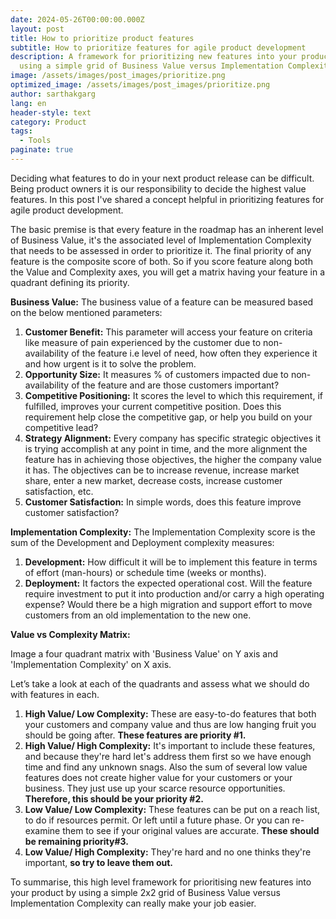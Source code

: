 ```yaml
---
date: 2024-05-26T00:00:00.000Z
layout: post
title: How to prioritize product features
subtitle: How to prioritize features for agile product development
description: A framework for prioritizing new features into your product by
  using a simple grid of Business Value versus Implementation Complexity
image: /assets/images/post_images/prioritize.png
optimized_image: /assets/images/post_images/prioritize.png
author: sarthakgarg
lang: en
header-style: text
category: Product
tags:
  - Tools
paginate: true
---
```

Deciding what features to do in your next product release can be difficult. Being product owners it is our responsibility to decide the highest value features. In this post I've shared a concept helpful in prioritizing features for agile product development.

The basic premise is that every feature in the roadmap has an inherent level of Business Value, it's the associated level of Implementation Complexity that needs to be assessed in order to prioritize it. The final priority of any feature is the composite score of both. So if you score feature along both the Value and Complexity axes, you will get a matrix having your feature in a quadrant defining its priority.

**Business Value:** The business value of a feature can be measured based on the below mentioned parameters:

1. **Customer Benefit:** This parameter will access your feature on criteria like measure of pain experienced by the customer due to non-availability of the feature i.e level of need, how often they experience it and how urgent is it to solve the problem.
2. **Opportunity Size:** It measures % of customers impacted due to non-availability of the feature and are those customers important?
3. **Competitive Positioning:** It scores the level to which this requirement, if fulfilled, improves your current competitive position. Does this requirement help close the competitive gap, or help you build on your competitive lead?
4. **Strategy Alignment:** Every company has specific strategic objectives it is trying accomplish at any point in time, and the more alignment the feature has in achieving those objectives, the higher the company value it has. The objectives can be to increase revenue, increase market share, enter a new market, decrease costs, increase customer satisfaction, etc.
5. **Customer Satisfaction:** In simple words, does this feature improve customer satisfaction?

**Implementation Complexity:** The Implementation Complexity score is the sum of the Development and Deployment complexity measures:

1. **Development:** How difficult it will be to implement this feature in terms of effort (man-hours) or schedule time (weeks or months).
2. **Deployment:** It factors the expected operational cost. Will the feature require investment to put it into production and/or carry a high operating expense? Would there be a high migration and support effort to move customers from an old implementation to the new one.

**Value vs Complexity Matrix:**

Image a four quadrant matrix with 'Business Value' on Y axis and 'Implementation Complexity' on X axis.

Let’s take a look at each of the quadrants and assess what we should do with features in each.

1. **High Value/ Low Complexity:** These are easy-to-do features that both your customers and company value and thus are low hanging fruit you should be going after. **These features are priority #1.**
2. **High Value/ High Complexity:** It's important to include these features, and because they're hard let's address them first so we have enough time and find any unknown snags. Also the sum of several low value features does not create higher value for your customers or your business. They just use up your scarce resource opportunities. **Therefore, this should be your priority #2.**
3. **Low Value/ Low Complexity:** These features can be put on a reach list, to do if resources permit. Or left until a future phase. Or you can re-examine them to see if your original values are accurate. **These should be remaining priority#3.**
4. **Low Value/ High Complexity:** They're hard and no one thinks they're important, **so try to leave them out.**

To summarise, this high level framework for prioritising new features into your product by using a simple 2x2 grid of Business Value versus Implementation Complexity can really make your job easier.
